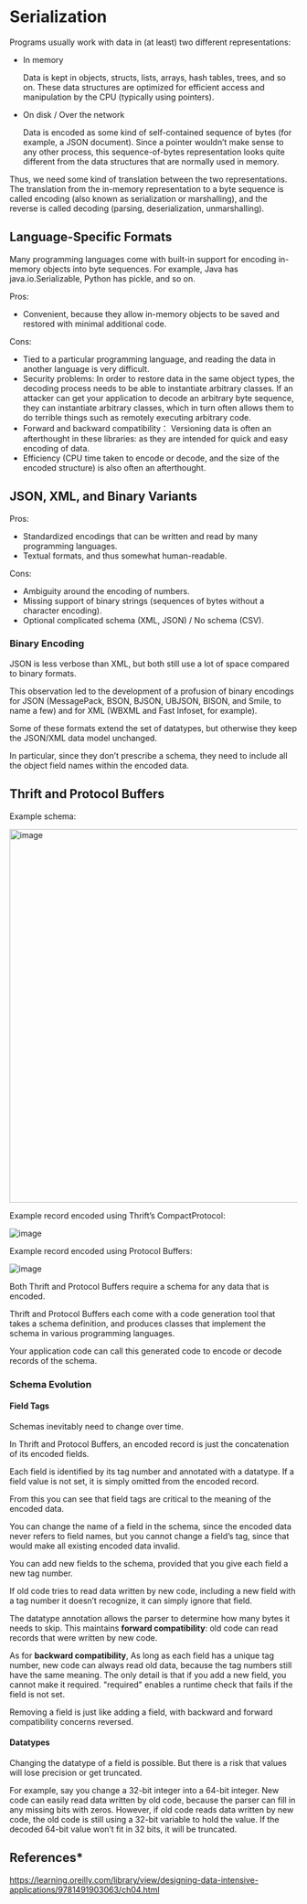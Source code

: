 # Serialization

Programs usually work with data in (at least) two different representations:

- In memory

  Data is kept in objects, structs, lists, arrays, hash tables, trees, and so on. These data structures are optimized for efficient access and manipulation by the CPU (typically using pointers).
- On disk / Over the network

  Data is encoded as some kind of self-contained sequence of bytes (for example, a JSON document). Since a pointer wouldn’t make sense to any other process, this sequence-of-bytes representation looks quite different from the data structures that are normally used in memory.

Thus, we need some kind of translation between the two representations. The translation from the in-memory representation to a byte sequence is called encoding (also known as serialization or marshalling), and the reverse is called decoding (parsing, deserialization, unmarshalling).

## Language-Specific Formats

Many programming languages come with built-in support for encoding in-memory objects into byte sequences. For example, Java has java.io.Serializable, Python has pickle, and so on.

Pros:

- Convenient, because they allow in-memory objects to be saved and restored with minimal additional code.

Cons:

- Tied to a particular programming language, and reading the data in another language is very difficult.
- Security problems: In order to restore data in the same object types, the decoding process needs to be able to instantiate arbitrary classes. If an attacker can get your application to decode an arbitrary byte sequence, they can instantiate arbitrary classes, which in turn often allows them to do terrible things such as remotely executing arbitrary code.
- Forward and backward compatibility： Versioning data is often an afterthought in these libraries: as they are intended for quick and easy encoding of data.
- Efficiency (CPU time taken to encode or decode, and the size of the encoded structure) is also often an afterthought.

## JSON, XML, and Binary Variants

Pros:

- Standardized encodings that can be written and read by many programming languages.
- Textual formats, and thus somewhat human-readable.

Cons:

- Ambiguity around the encoding of numbers.
- Missing support of binary strings (sequences of bytes without a character encoding).
- Optional complicated schema (XML, JSON) / No schema (CSV).

### Binary Encoding

JSON is less verbose than XML, but both still use a lot of space compared to binary formats.

This observation led to the development of a profusion of binary encodings for JSON (MessagePack, BSON, BJSON, UBJSON, BISON, and Smile, to name a few) and for XML (WBXML and Fast Infoset, for example). 

Some of these formats extend the set of datatypes, but otherwise they keep the JSON/XML data model unchanged.

In particular, since they don’t prescribe a schema, they need to include all the object field names within the encoded data.

## Thrift and Protocol Buffers
Example schema:

<img width="654" alt="image" src="https://user-images.githubusercontent.com/47337188/184458163-5e4a4cf3-0533-43f0-9e0b-3995d19b98f5.png">

Example record encoded using Thrift’s CompactProtocol:

![image](https://user-images.githubusercontent.com/47337188/184458094-022bef43-cd8f-4cd7-96fb-a8f18db75b51.png)


Example record encoded using Protocol Buffers:

![image](https://user-images.githubusercontent.com/47337188/184458110-eb3b5161-cdae-4a29-8114-92bee89ccd3f.png)

Both Thrift and Protocol Buffers require a schema for any data that is encoded.

Thrift and Protocol Buffers each come with a code generation tool that takes a schema definition, and produces classes that implement the schema in various programming languages.

Your application code can call this generated code to encode or decode records of the schema.

### Schema Evolution

#### Field Tags

Schemas inevitably need to change over time.

In Thrift and Protocol Buffers, an encoded record is just the concatenation of its encoded fields.

Each field is identified by its tag number and annotated with a datatype. If a field value is not set, it is simply omitted from the encoded record.

From this you can see that field tags are critical to the meaning of the encoded data.

You can change the name of a field in the schema, since the encoded data never refers to field names, but you cannot change a field’s tag, since that would make all existing encoded data invalid.

You can add new fields to the schema, provided that you give each field a new tag number.

If old code tries to read data written by new code, including a new field with a tag number it doesn’t recognize, it can simply ignore that field.

The datatype annotation allows the parser to determine how many bytes it needs to skip. This maintains **forward compatibility**: old code can read records that were written by new code.

As for **backward compatibility**, As long as each field has a unique tag number, new code can always read old data, because the tag numbers still have the same meaning. The only detail is that if you add a new field, you cannot make it required. "required" enables a runtime check that fails if the field is not set.

Removing a field is just like adding a field, with backward and forward compatibility concerns reversed.

#### Datatypes

Changing the datatype of a field is possible. But there is a risk that values will lose precision or get truncated.

For example, say you change a 32-bit integer into a 64-bit integer. New code can easily read data written by old code, because the parser can fill in any missing bits with zeros. However, if old code reads data written by new code, the old code is still using a 32-bit variable to hold the value. If the decoded 64-bit value won’t fit in 32 bits, it will be truncated.

## References*
https://learning.oreilly.com/library/view/designing-data-intensive-applications/9781491903063/ch04.html








